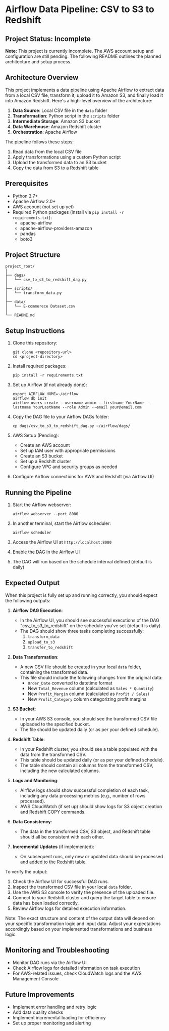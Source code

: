# Airflow Data Pipeline: CSV to S3 to Redshift

## Project Status: Incomplete

**Note:** This project is currently incomplete. The AWS account setup and configuration are still pending. The following README outlines the planned architecture and setup process.

## Architecture Overview

This project implements a data pipeline using Apache Airflow to extract data from a local CSV file, transform it, upload it to Amazon S3, and finally load it into Amazon Redshift. Here's a high-level overview of the architecture:

1. **Data Source**: Local CSV file in the `data` folder
2. **Transformation**: Python script in the `scripts` folder
3. **Intermediate Storage**: Amazon S3 bucket
4. **Data Warehouse**: Amazon Redshift cluster
5. **Orchestration**: Apache Airflow

The pipeline follows these steps:
1. Read data from the local CSV file
2. Apply transformations using a custom Python script
3. Upload the transformed data to an S3 bucket
4. Copy the data from S3 to a Redshift table

## Prerequisites

- Python 3.7+
- Apache Airflow 2.0+
- AWS account (not set up yet)
- Required Python packages (install via `pip install -r requirements.txt`):
  - apache-airflow
  - apache-airflow-providers-amazon
  - pandas
  - boto3

## Project Structure

```
project_root/
│
├── dags/
│   └── csv_to_s3_to_redshift_dag.py
│
├── scripts/
│   └── transform_data.py
│
├── data/
│   └── E-commerece Dataset.csv
│
└── README.md
```

## Setup Instructions

1. Clone this repository:
   ```
   git clone <repository-url>
   cd <project-directory>
   ```

2. Install required packages:
   ```
   pip install -r requirements.txt
   ```

3. Set up Airflow (if not already done):
   ```
   export AIRFLOW_HOME=~/airflow
   airflow db init
   airflow users create --username admin --firstname YourName --lastname YourLastName --role Admin --email your@email.com
   ```

4. Copy the DAG file to your Airflow DAGs folder:
   ```
   cp dags/csv_to_s3_to_redshift_dag.py ~/airflow/dags/
   ```

5. AWS Setup (Pending):
   - Create an AWS account
   - Set up IAM user with appropriate permissions
   - Create an S3 bucket
   - Set up a Redshift cluster
   - Configure VPC and security groups as needed

6. Configure Airflow connections for AWS and Redshift (via Airflow UI)

## Running the Pipeline

1. Start the Airflow webserver:
   ```
   airflow webserver --port 8080
   ```

2. In another terminal, start the Airflow scheduler:
   ```
   airflow scheduler
   ```

3. Access the Airflow UI at `http://localhost:8080`

4. Enable the DAG in the Airflow UI

5. The DAG will run based on the schedule interval defined (default is daily)

## Expected Output

When this project is fully set up and running correctly, you should expect the following outputs:

1. **Airflow DAG Execution**:
   - In the Airflow UI, you should see successful executions of the DAG "csv_to_s3_to_redshift" on the schedule you've set (default is daily).
   - The DAG should show three tasks completing successfully:
     1. `transform_data`
     2. `upload_to_s3`
     3. `transfer_to_redshift`

2. **Data Transformation**:
   - A new CSV file should be created in your local `data` folder, containing the transformed data.
   - This file should include the following changes from the original data:
     - `Order_Date` converted to datetime format
     - New `Total_Revenue` column (calculated as `Sales * Quantity`)
     - New `Profit_Margin` column (calculated as `Profit / Sales`)
     - New `Profit_Category` column categorizing profit margins

3. **S3 Bucket**:
   - In your AWS S3 console, you should see the transformed CSV file uploaded to the specified bucket.
   - The file should be updated daily (or as per your defined schedule).

4. **Redshift Table**:
   - In your Redshift cluster, you should see a table populated with the data from the transformed CSV.
   - This table should be updated daily (or as per your defined schedule).
   - The table should contain all columns from the transformed CSV, including the new calculated columns.

5. **Logs and Monitoring**:
   - Airflow logs should show successful completion of each task, including any data processing metrics (e.g., number of rows processed).
   - AWS CloudWatch (if set up) should show logs for S3 object creation and Redshift COPY commands.

6. **Data Consistency**:
   - The data in the transformed CSV, S3 object, and Redshift table should all be consistent with each other.

7. **Incremental Updates** (if implemented):
   - On subsequent runs, only new or updated data should be processed and added to the Redshift table.

To verify the output:
1. Check the Airflow UI for successful DAG runs.
2. Inspect the transformed CSV file in your local `data` folder.
3. Use the AWS S3 console to verify the presence of the uploaded file.
4. Connect to your Redshift cluster and query the target table to ensure data has been loaded correctly.
5. Review Airflow logs for detailed execution information.

Note: The exact structure and content of the output data will depend on your specific transformation logic and input data. Adjust your expectations accordingly based on your implemented transformations and business logic.

## Monitoring and Troubleshooting

- Monitor DAG runs via the Airflow UI
- Check Airflow logs for detailed information on task execution
- For AWS-related issues, check CloudWatch logs and the AWS Management Console

## Future Improvements

- Implement error handling and retry logic
- Add data quality checks
- Implement incremental loading for efficiency
- Set up proper monitoring and alerting